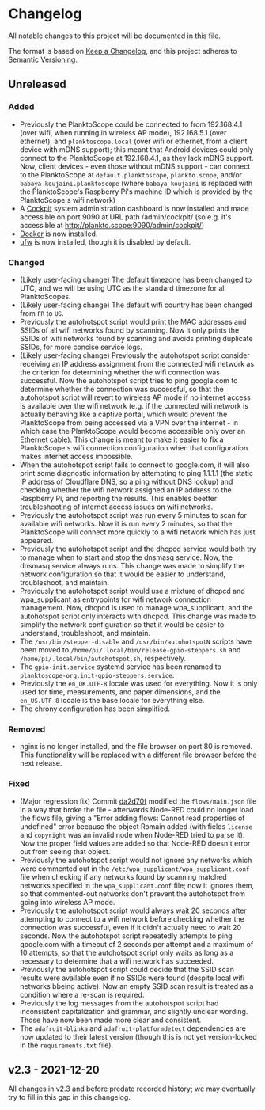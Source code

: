# Changelog

All notable changes to this project will be documented in this file.

The format is based on [Keep a Changelog](https://keepachangelog.com/en/1.0.0/),
and this project adheres to [Semantic Versioning](https://semver.org/spec/v2.0.0.html).

## Unreleased

### Added

- Previously the PlanktoScope could be connected to from 192.168.4.1 (over wifi, when running in wireless AP mode), 192.168.5.1 (over ethernet), and `planktoscope.local` (over wifi or ethernet, from a client device with mDNS support); this meant that Android devices could only connect to the PlanktoScope at 192.168.4.1, as they lack mDNS support. Now, client devices - even those without mDNS support - can connect to the PlanktoScope at `default.planktoscope`, `plankto.scope`, and/or `babaya-koujaini.planktoscope` (where `babaya-koujaini` is replaced with the PlanktoScope's Raspberry Pi's machine ID which is provided by the PlanktoScope's wifi network)
- A [Cockpit](https://cockpit-project.org/) system administration dashboard is now installed and made accessible on port 9090 at URL path /admin/cockpit/ (so e.g. it's accessible at http://plankto.scope:9090/admin/cockpit/)
- [Docker](https://www.docker.com/) is now installed.
- [ufw](https://en.wikipedia.org/wiki/Uncomplicated_Firewall) is now installed, though it is disabled by default.

### Changed

- (Likely user-facing change) The default timezone has been changed to UTC, and we will be using UTC as the standard timezone for all PlanktoScopes.
- (Likely user-facing change) The default wifi country has been changed from `FR` to `US`.
- Previously the autohotspot script would print the MAC addresses and SSIDs of all wifi networks found by scanning. Now it only prints the SSIDs of wifi networks found by scanning and avoids printing duplicate SSIDs, for more concise service logs.
- (Likely user-facing change) Previously the autohotspot script consider receiving an IP address assignment from the connected wifi network as the criterion for determining whether the wifi connection was successful. Now the autohotspot script tries to ping google.com to determine whether the connection was successful, so that the autohotspot script will revert to wireless AP mode if no internet access is available over the wifi network (e.g. if the connected wifi network is actually behaving like a captive portal, which would prevent the PlanktoScope from being accessed via a VPN over the internet - in which case the PlanktoScope would become accessible only over an Ethernet cable). This change is meant to make it easier to fix a PlanktoScope's wifi connection configuration when that configuration makes internet access impossible.
- When the autohotspot script fails to connect to google.com, it will also print some diagnostic information by attempting to ping 1.1.1.1 (the static IP address of Cloudflare DNS, so a ping without DNS lookup) and checking whether the wifi network assigned an IP address to the Raspberry Pi, and reporting the results. This enables beetter troubleshooting of internet access issues on wifi networks.
- Previously the autohotspot script was run every 5 minutes to scan for available wifi networks. Now it is run every 2 minutes, so that the PlanktoScope will connect more quickly to a wifi network which has just appeared.
- Previously the autohotspot script and the dhcpcd service would both try to manage when to start and stop the dnsmasq service. Now, the dnsmasq service always runs. This change was made to simplify the network configuration so that it would be easier to understand, troubleshoot, and maintain.
- Previously the autohotspot script would use a mixture of dhcpcd and wpa_supplicant as entrypoints for wifi network connection management. Now, dhcpcd is used to manage wpa_supplicant, and the autohotspot script only interacts with dhcpcd. This change was made to simplify the network configuration so that it would be easier to understand, troubleshoot, and maintain.
- The `/usr/bin/stepper-disable` and `/usr/bin/autohotspotN` scripts have been moved to `/home/pi/.local/bin/release-gpio-steppers.sh` and `/home/pi/.local/bin/autohotspot.sh`, respectively.
- The `gpio-init.service` systemd service has been renamed to `planktoscope-org.init-gpio-steppers.service`.
- Previously the `en_DK.UTF-8` locale was used for everything. Now it is only used for time, measurements, and paper dimensions, and the `en_US.UTF-8` locale is the base locale for everything else.
- The chrony configuration has been simplified.

### Removed

- nginx is no longer installed, and the file browser on port 80 is removed. This functionality will be replaced with a different file browser before the next release.

### Fixed

- (Major regression fix) Commit [da2d70f](https://github.com/PlanktoScope/PlanktoScope/commit/da2d70f56f741b4abffb557e17f59d8e37183c2f) modified the `flows/main.json` file in a way that broke the file - afterwards Node-RED could no longer load the flows file, giving a "Error adding flows: Cannot read properties of undefined" error because the object Romain added (with fields `license` and `copyright` was an invalid node when Node-RED tried to parse it). Now the proper field values are added so that Node-RED doesn't error out from seeing that object.
- Previously the autohotspot script would not ignore any networks which were commented out in the `/etc/wpa_supplicant/wpa_supplicant.conf` file when checking if any networks found by scanning matched networks specified in the `wpa_supplicant.conf` file; now it ignores them, so that commented-out networks don't prevent the autohotspot from going into wireless AP mode.
- Previously the autohotspot script would always wait 20 seconds after attempting to connect to a wifi network before checking whether the connection was successful, even if it didn't actually need to wait 20 seconds. Now the autohotspot script repeatedly attempts to ping google.com with a timeout of 2 seconds per attempt and a maximum of 10 attempts, so that the autohotspot script only waits as long as a necessary to determine that a wifi network has succeeded.
- Previously the autohotspot script could decide that the SSID scan results were available even if no SSIDs were found (despite local wifi networks bbeing active). Now an empty SSID scan result is treated as a condition where a re-scan is required.
- Previously the log messages from the autohotspot script had inconsistent capitalization and grammar, and slightly unclear wording. Those have now been made more clear and consistent.
- The `adafruit-blinka` and `adafruit-platformdetect` dependencies are now updated to their latest version (though this is not yet version-locked in the `requirements.txt` file).

## v2.3 - 2021-12-20

All changes in v2.3 and before predate recorded history; we may eventually try to fill in this gap
in this changelog.
